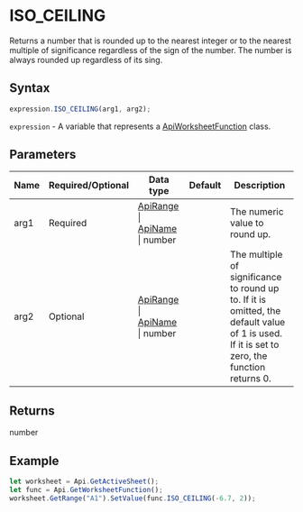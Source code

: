 # ISO_CEILING

Returns a number that is rounded up to the nearest integer or to the nearest multiple of significance regardless of the sign of the number.
The number is always rounded up regardless of its sing.

## Syntax

```javascript
expression.ISO_CEILING(arg1, arg2);
```

`expression` - A variable that represents a [ApiWorksheetFunction](../ApiWorksheetFunction.md) class.

## Parameters

| **Name** | **Required/Optional** | **Data type** | **Default** | **Description** |
| ------------- | ------------- | ------------- | ------------- | ------------- |
| arg1 | Required | [ApiRange](../../ApiRange/ApiRange.md) \| [ApiName](../../ApiName/ApiName.md) \| number |  | The numeric value to round up. |
| arg2 | Optional | [ApiRange](../../ApiRange/ApiRange.md) \| [ApiName](../../ApiName/ApiName.md) \| number |  | The multiple of significance to round up to. If it is omitted, the default value of 1 is used. If it is set to zero, the function returns 0. |

## Returns

number

## Example



```javascript editor-xlsx
let worksheet = Api.GetActiveSheet();
let func = Api.GetWorksheetFunction();
worksheet.GetRange("A1").SetValue(func.ISO_CEILING(-6.7, 2));
```
